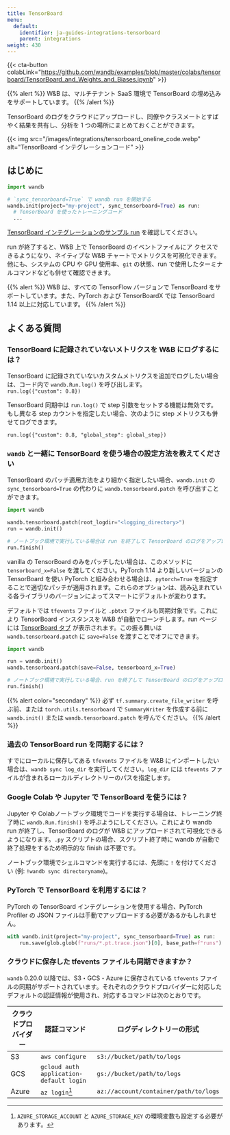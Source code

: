 ```yaml
---
title: TensorBoard
menu:
  default:
    identifier: ja-guides-integrations-tensorboard
    parent: integrations
weight: 430
---
```


{{< cta-button colabLink="https://github.com/wandb/examples/blob/master/colabs/tensorboard/TensorBoard_and_Weights_and_Biases.ipynb" >}}

{{% alert %}}
W&B は、マルチテナント SaaS 環境で TensorBoard の埋め込みをサポートしています。
{{% /alert %}}

TensorBoard のログをクラウドにアップロードし、同僚やクラスメートとすばやく結果を共有し、分析を 1 つの場所にまとめておくことができます。

{{< img src="/images/integrations/tensorboard_oneline_code.webp" alt="TensorBoard インテグレーションコード" >}}

## はじめに

```python
import wandb

# `sync_tensorboard=True` で wandb run を開始する
wandb.init(project="my-project", sync_tensorboard=True) as run:
  # TensorBoard を使ったトレーニングコード
  ...

```

[TensorBoard インテグレーションのサンプル run](https://wandb.ai/rymc/simple-tensorboard-example/runs/oab614zf/tensorboard) を確認してください。

run が終了すると、W&B 上で TensorBoard のイベントファイルにア クセスできるようになり、ネイティブな W&B チャートでメトリクスを可視化できます。他にも、システムの CPU や GPU 使用率、`git` の状態、run で使用したターミナルコマンドなども併せて確認できます。

{{% alert %}}
W&B は、すべての TensorFlow バージョンで TensorBoard をサポートしています。また、PyTorch および TensorBoardX では TensorBoard 1.14 以上に対応しています。
{{% /alert %}}

## よくある質問

### TensorBoard に記録されていないメトリクスを W&B にログするには？

TensorBoard に記録されていないカスタムメトリクスを追加でログしたい場合は、コード内で `wandb.Run.log()` を呼び出します。  
`run.log({"custom": 0.8})`

TensorBoard 同期中は `run.log()` で step 引数をセットする機能は無効です。もし異なる step カウントを指定したい場合、次のように step メトリクスも併せてログできます。

`run.log({"custom": 0.8, "global_step": global_step})`

### `wandb` と一緒に TensorBoard を使う場合の設定方法を教えてください

TensorBoard のパッチ適用方法をより細かく指定したい場合、`wandb.init` の `sync_tensorboard=True` の代わりに `wandb.tensorboard.patch` を呼び出すことができます。

```python
import wandb

wandb.tensorboard.patch(root_logdir="<logging_directory>")
run = wandb.init()

# ノートブック環境で実行している場合は run を終了して TensorBoard のログをアップロード
run.finish()
```

vanilla の TensorBoard のみをパッチしたい場合は、このメソッドに `tensorboard_x=False` を渡してください。PyTorch 1.14 より新しいバージョンの TensorBoard を使い PyTorch と組み合わせる場合は、`pytorch=True` を指定することで適切なパッチが適用されます。これらのオプションは、読み込まれている各ライブラリのバージョンによってスマートにデフォルトが変わります。

デフォルトでは `tfevents` ファイルと `.pbtxt` ファイルも同期対象です。これにより TensorBoard インスタンスを W&B が自動でローンチします。run ページには [TensorBoard タブ](https://www.wandb.com/articles/hosted-tensorboard) が表示されます。この振る舞いは `wandb.tensorboard.patch` に `save=False` を渡すことでオフにできます。

```python
import wandb

run = wandb.init()
wandb.tensorboard.patch(save=False, tensorboard_x=True)

# ノートブック環境で実行している場合、run を終了して TensorBoard のログをアップロード
run.finish()
```

{{% alert color="secondary" %}}
必ず `tf.summary.create_file_writer` を呼ぶ前、または `torch.utils.tensorboard` で `SummaryWriter` を作成する前に `wandb.init()` または `wandb.tensorboard.patch` を呼んでください。
{{% /alert %}}

### 過去の TensorBoard run を同期するには？

すでにローカルに保存してある `tfevents` ファイルを W&B にインポートしたい場合は、`wandb sync log_dir` を実行してください。`log_dir` には `tfevents` ファイルが含まれるローカルディレクトリーのパスを指定します。

### Google Colab や Jupyter で TensorBoard を使うには？

Jupyter や Colabノートブック環境でコードを実行する場合は、トレーニング終了時に `wandb.Run.finish()` を呼ぶようにしてください。これにより wandb run が終了し、TensorBoard のログが W&B にアップロードされて可視化できるようになります。`.py` スクリプトの場合、スクリプト終了時に wandb が自動で終了処理をするため明示的な finish は不要です。

ノートブック環境でシェルコマンドを実行するには、先頭に `!` を付けてください (例: `!wandb sync directoryname`)。

### PyTorch で TensorBoard を利用するには？

PyTorch の TensorBoard インテグレーションを使用する場合、PyTorch Profiler の JSON ファイルは手動でアップロードする必要があるかもしれません。

```python
with wandb.init(project="my-project", sync_tensorboard=True) as run:
    run.save(glob.glob(f"runs/*.pt.trace.json")[0], base_path=f"runs")
```

### クラウドに保存した tfevents ファイルも同期できますか？

`wandb` 0.20.0 以降では、S3・GCS・Azure に保存されている `tfevents` ファイルの同期がサポートされています。それぞれのクラウドプロバイダーに対応したデフォルトの認証情報が使用され、対応するコマンドは次のとおりです。

| クラウドプロバイダー | 認証コマンド                                     | ログディレクトリーの形式                |
| ------------------- | ---------------------------------------------- | --------------------------------------- |
| S3                  | `aws configure`                               | `s3://bucket/path/to/logs`              |
| GCS                 | `gcloud auth application-default login`        | `gs://bucket/path/to/logs`              |
| Azure               | `az login`[^1]                                | `az://account/container/path/to/logs`   |

[^1]: `AZURE_STORAGE_ACCOUNT` と `AZURE_STORAGE_KEY` の環境変数も設定する必要があります。